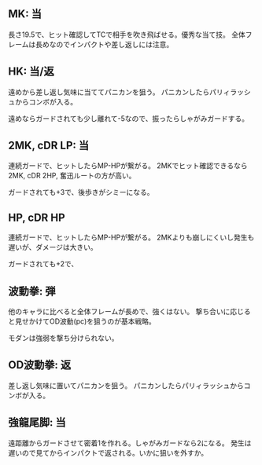 ## MK: 当

長さ19.5で、ヒット確認してTCで相手を吹き飛ばせる。優秀な当て技。
全体フレームは長めなのでインパクトや差し返しには注意。

## HK: 当/返

遠めから差し返し気味に当ててパニカンを狙う。
パニカンしたらパリィラッシュからコンボが入る。

遠めならガードされても少し離れて-5なので、振ったらしゃがみガードする。

## 2MK, cDR LP: 当

連続ガードで、ヒットしたらMP-HPが繋がる。
2MKでヒット確認できるなら2MK, cDR 2HP, 奮迅ルートの方が高い。

ガードされても+3で、後歩きがシミーになる。

## HP, cDR HP

連続ガードで、ヒットしたらMP-HPが繋がる。
2MKよりも崩しにくいし発生も遅いが、ダメージは大きい。

ガードされても+2で、

## 波動拳: 弾

他のキャラに比べると全体フレームが長めで、強くはない。
撃ち合いに応じると見せかけてOD波動(pc)を狙うのが基本戦略。

モダンは強弱を撃ち分けられない。

## OD波動拳: 返

差し返し気味に置いてパニカンを狙う。
パニカンしたらパリィラッシュからコンボが入る。

## 強龍尾脚: 当

遠距離からガードさせて密着1を作れる。しゃがみガードなら2になる。
発生は遅いので見てからインパクトで返される。いかに狙いを外すか。
